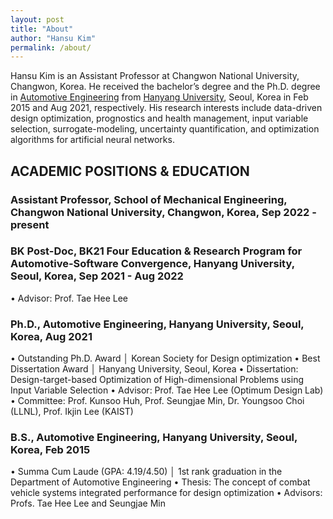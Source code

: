 ```yaml
---
layout: post
title: "About"
author: "Hansu Kim"
permalink: /about/
---
```


Hansu Kim is an Assistant Professor at Changwon National University, Changwon, Korea. He received the bachelor’s degree and the Ph.D. degree in [Automotive Engineering](https://ae.hanyang.ac.kr/) from [Hanyang University](https://www.hanyang.ac.kr/), Seoul, Korea in Feb 2015 and Aug 2021, respectively. His research interests include data-driven design optimization, prognostics and health management, input variable selection, surrogate-modeling, uncertainty quantification, and optimization algorithms for artificial neural networks.


## ACADEMIC POSITIONS & EDUCATION
### Assistant Professor, School of Mechanical Engineering, Changwon National University, Changwon, Korea, Sep 2022 - present

### BK Post-Doc, BK21 Four Education & Research Program for Automotive-Software Convergence, Hanyang University, Seoul, Korea, Sep 2021 - Aug 2022
•	Advisor: Prof. Tae Hee Lee

### Ph.D., Automotive Engineering, Hanyang University, Seoul, Korea, Aug 2021
•	Outstanding Ph.D. Award │ Korean Society for Design optimization
•	Best Dissertation Award │ Hanyang University, Seoul, Korea
•	Dissertation: Design-target-based Optimization of High-dimensional Problems using Input Variable Selection
•	Advisor: Prof. Tae Hee Lee (Optimum Design Lab)
•	Committee: Prof. Kunsoo Huh, Prof. Seungjae Min, Dr. Youngsoo Choi (LLNL), Prof. Ikjin Lee (KAIST)

### B.S., Automotive Engineering, Hanyang University, Seoul, Korea, Feb 2015
•	Summa Cum Laude (GPA: 4.19/4.50) │ 1st rank graduation in the Department of Automotive Engineering
•	Thesis: The concept of combat vehicle systems integrated performance for design optimization
•	Advisors: Profs. Tae Hee Lee and Seungjae Min
